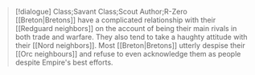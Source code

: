 >[!dialogue] Class;Savant Class;Scout Author;R-Zero
>[[Breton|Bretons]] have a complicated relationship with their [[Redguard neighbors]] on the account of being their main rivals in both trade and warfare. They also tend to take a haughty attitude with their [[Nord neighbors]]. Most [[Breton|Bretons]] utterly despise their [[Orc neighbours]] and refuse to even acknowledge them as people despite Empire's best efforts.






